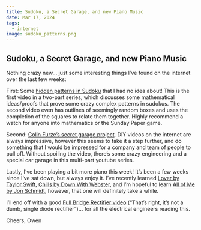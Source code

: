 ```yaml
---
title: Sudoku, a Secret Garage, and new Piano Music
date: Mar 17, 2024
tags:
  - internet
image: sudoku_patterns.png
---
```


## Sudoku, a Secret Garage, and new Piano Music

Nothing crazy new… just some interesting things I’ve found on the internet over the last few weeks:

First: Some [hidden patterns in Sudoku](https://www.youtube.com/watch?v=pezlnN4X52g) that I had no idea about! This is the first video in a two-part series, which discusses some mathematical ideas/proofs that prove some crazy complex patterns in sudokus. The second video even has outlines of seemingly random boxes and uses the completion of the squares to relate them together. Highly recommend a watch for anyone into mathematics or the Sunday Paper game.

Second: [Colin Furze’s secret garage project](https://www.youtube.com/watch?v=XWNAf7yuRDQ). DIY videos on the internet are always impressive, however this seems to take it a step further, and do something that I would be impressed for a company and team of people to pull off. Without spoiling the video, there’s some crazy engineering and a special car garage in this multi-part youtube series.

Lastly, I’ve been playing a bit more piano this week! It’s been a few weeks since I’ve sat down, but always enjoy it. I’ve recently learned [Lover by Taylor Swift](https://open.spotify.com/track/1dGr1c8CrMLDpV6mPbImSI?si=d0915cfd23984f22), [Chills by Down With Webster](https://open.spotify.com/track/0BtWu5QzPWkFMP2RPSoUfr?si=3472269ed6514366), and I’m hopeful to learn [All of Me by Jon Schmidt](https://www.youtube.com/watch?v=9fAZIQ-vpdw), however, that one will definitely take a while.

I’ll end off with a good [Full Bridge Rectifier video](https://www.youtube.com/watch?v=9dtPEk73X9U) (“That’s right, it’s not a dumb, single diode rectifier”)… for all the electrical engineers reading this.

Cheers,
Owen
